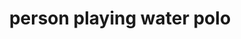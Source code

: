 ---
layout: people&body
title: person playing water polo
emoji: person_playing_water_polo
permalink: 🤽.html
---